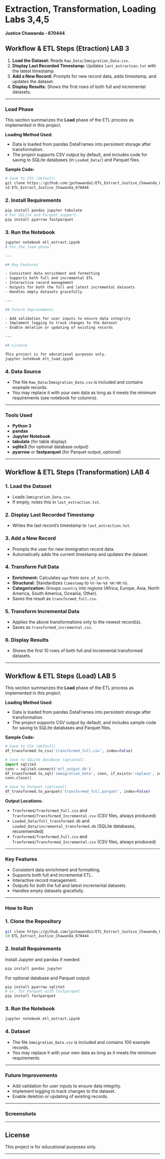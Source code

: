 

# Extraction, Transformation, Loading Labs 3,4,5

**Justice Chawanda - 670444**

## Workflow & ETL Steps (Etraction) LAB 3

1. **Load the Dataset:** Reads `Raw_Data/Immigration_Data.csv`.
2. **Display Last Recorded Timestamp:** Updates `last_extraction.txt` with the latest timestamp.
3. **Add a New Record:** Prompts for new record data, adds timestamp, and updates the dataset.
4. **Display Results:** Shows the first rows of both full and incremental datasets.

---

### Load Phase

This section summarizes the **Load** phase of the ETL process as implemented in this project.

**Loading Method Used:**
- Data is loaded from pandas DataFrames into persistent storage after transformation.
- The project supports CSV output by default, and includes code for saving to SQLite databases (in `Loaded_Data/`) and Parquet files.

**Sample Code:**
```python
# Save to CSV (default)
git clone https://github.com/jpchawanda1/ETL_Extract_Justice_Chawanda_670444.git
cd ETL_Extract_Justice_Chawanda_670444
```

### 2. Install Requirements

```bash
pip install pandas jupyter tabulate
# For SQLite and Parquet support:
pip install pyarrow fastparquet
```

### 3. Run the Notebook

```bash
jupyter notebook etl_extract.ipynb
# For the load phase:

---

## Key Features

- Consistent data enrichment and formatting
- Supports both full and incremental ETL
- Interactive record management
- Outputs for both the full and latest incremental datasets
- Handles empty datasets gracefully

---

## Future Improvements

- Add validation for user inputs to ensure data integrity
- Implement logging to track changes to the dataset
- Enable deletion or updating of existing records

---

## License

This project is for educational purposes only.
jupyter notebook elt_load.ipynb
```

### 4. Data Source

- The file `Raw_Data/Immigration_Data.csv` is included and contains example records.
- You may replace it with your own data as long as it meets the minimum requirements (see notebook for columns).

---

### Tools Used

- **Python 3**
- **pandas**
- **Jupyter Notebook**
- **tabulate** (for table display)
- **sqlite3** (for optional database output)
- **pyarrow** or **fastparquet** (for Parquet output, optional)

---

## Workflow & ETL Steps (Transformation) LAB 4

### 1. Load the Dataset
- Loads `Immigration_Data.csv`.
- If empty, notes this in `last_extraction.txt`.

### 2. Display Last Recorded Timestamp
- Writes the last record’s timestamp to `last_extraction.txt`.

### 3. Add a New Record
- Prompts the user for new immigration record data.
- Automatically adds the current timestamp and updates the dataset.

### 4. Transform Full Data
- **Enrichment:** Calculates `age` from `date_of_birth`.
- **Structural:** Standardizes `timestamp` to `%Y-%m-%d %H:%M:%S`.
- **Categorization:** Groups `country` into regions (Africa, Europe, Asia, North America, South America, Oceania, Other).
- Saves the result as `transformed_full.csv`.

### 5. Transform Incremental Data
- Applies the above transformations only to the newest record(s).
- Saves as `transformed_incremental.csv`.

### 6. Display Results
- Shows the first 10 rows of both full and incremental transformed datasets.

---

## Workflow & ETL Steps (Load) LAB 5

This section summarizes the **Load** phase of the ETL process as implemented in this project.

**Loading Method Used:**  
- Data is loaded from pandas DataFrames into persistent storage after transformation.
- The project supports CSV output by default, and includes sample code for saving to SQLite databases and Parquet files.

**Sample Code:**
```python
# Save to CSV (default)
df_transformed.to_csv('transformed_full.csv', index=False)

# Save to SQLite database (optional)
import sqlite3
conn = sqlite3.connect('etl_output.db')
df_transformed.to_sql('immigration_data', conn, if_exists='replace', index=False)
conn.close()

# Save to Parquet (optional)
df_transformed.to_parquet('transformed_full.parquet', index=False)
```

**Output Locations:**
- `Tranformed/Tranformed_Full.csv` and `Tranformed/Transformed_Incremental.csv` (CSV files, always produced)
- `Loaded_Data/full_transformed.db` and `Loaded_Data/incremental_transformed.db` (SQLite databases, recommended)
- `Tranformed/Tranformed_Full.csv` and `Tranformed/Transformed_Incremental.csv` (CSV files, always produced)

---

### Key Features

- Consistent data enrichment and formatting.
- Supports both full and incremental ETL.
- Interactive record management.
- Outputs for both the full and latest incremental datasets.
- Handles empty datasets gracefully.

---

### How to Run

### 1. Clone the Repository

```bash
git clone https://github.com/jpchawanda1/ETL_Extract_Justice_Chawanda_670444.git
cd ETL_Extract_Justice_Chawanda_670444
```

### 2. Install Requirements

Install Jupyter and pandas if needed:

```bash
pip install pandas jupyter
```
For optional database and Parquet output:
```bash
pip install pyarrow sqlite3
# or, for Parquet with fastparquet
pip install fastparquet
```

### 3. Run the Notebook

```bash
jupyter notebook etl_extract.ipynb
```

### 4. Dataset

- The file `Immigration_Data.csv` is included and contains 100 example records.
- You may replace it with your own data as long as it meets the minimum requirements.

---

### Future Improvements

- Add validation for user inputs to ensure data integrity.
- Implement logging to track changes to the dataset.
- Enable deletion or updating of existing records.

---

### Screenshots


---

## License

This project is for educational purposes only.

---
